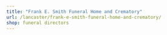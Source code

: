```yaml
---
title: "Frank E. Smith Funeral Home and Crematory"
url: /lancaster/frank-e-smith-funeral-home-and-crematory/
shop: funeral directors
---
```

